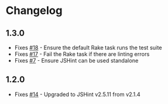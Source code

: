 # Changelog

## 1.3.0

* Fixes [#18](https://github.com/damian/jshint/pull/18) - Ensure the default Rake task runs the test suite
* Fixes [#17](https://github.com/damian/jshint/pull/17) - Fail the Rake task if there are linting errors
* Fixes [#7](https://github.com/damian/jshint/pull/7) - Ensure JSHint can be used standalone

## 1.2.0

* Fixes [#14](https://github.com/damian/jshint/issues/14) - Upgraded to JSHint v2.5.11 from v2.1.4
